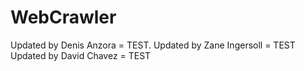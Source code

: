 # WebCrawler

Updated by Denis Anzora = TEST.
Updated by Zane Ingersoll = TEST
Updated by David Chavez = TEST